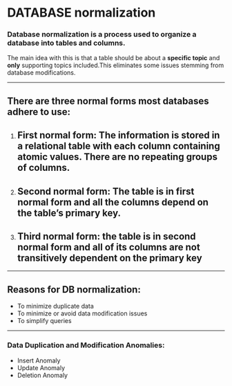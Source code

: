 # DATABASE normalization
### Database normalization is a process used to organize a database into tables and columns.
The main idea with this is that a table should be about a **specific topic** and **only** supporting topics included.This eliminates some issues stemming from database modifications.

-----

## There are three normal forms most databases adhere to use:
1. ## First normal form: The information is stored in a relational table with each column containing atomic values. There are no repeating groups of columns.
2. ## Second normal form: The table is in first normal form and all the columns depend on the table’s primary key.
3. ## Third normal form: the table is in second normal form and all of its columns are not transitively dependent on the primary key

-----

## Reasons for DB normalization:
* To minimize duplicate data
* To minimize or avoid data modification issues
*  To simplify queries

-----

### Data Duplication and Modification Anomalies:
* Insert Anomaly
* Update Anomaly
* Deletion Anomaly